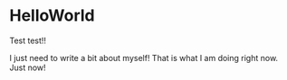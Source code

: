 # HelloWorld
Test test!!


I just need to write  a bit about myself! That is what I am doing right now. Just now!
